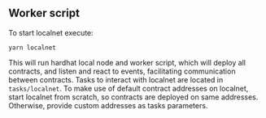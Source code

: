 ## Worker script

To start localnet execute:

```
yarn localnet
```

This will run hardhat local node and worker script, which will deploy all contracts, and listen and react to events, facilitating communication between contracts.
Tasks to interact with localnet are located in `tasks/localnet`. To make use of default contract addresses on localnet, start localnet from scratch, so contracts are deployed on same addresses. Otherwise, provide custom addresses as tasks parameters.
